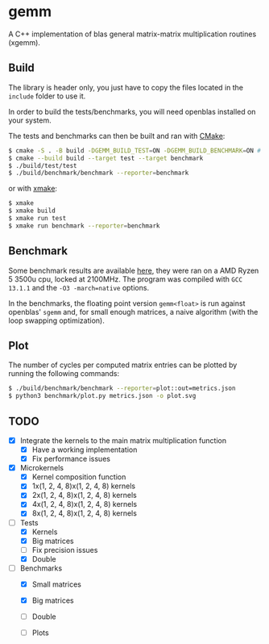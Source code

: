 # gemm

A C++ implementation of blas general matrix-matrix multiplication routines (xgemm).

## Build

The library is header only, you just have to copy the files located in the
`include` folder to use it.

In order to build the tests/benchmarks, you will need openblas installed on
your system.

The tests and benchmarks can then be built and ran with [CMake](https://cmake.org/):

```bash
$ cmake -S . -B build -DGEMM_BUILD_TEST=ON -DGEMM_BUILD_BENCHMARK=ON # -DGEMM_USE_CTEST=ON
$ cmake --build build --target test --target benchmark
$ ./build/test/test
$ ./build/benchmark/benchmark --reporter=benchmark
```

or with [xmake](https://xmake.io):

```bash
$ xmake
$ xmake build
$ xmake run test
$ xmake run benchmark --reporter=benchmark
```

## Benchmark

Some benchmark results are available [here](./benchmark/results.md), they were
ran on a AMD Ryzen 5 3500u cpu, locked at 2100MHz. The program was compiled
with `GCC 13.1.1` and the `-O3 -march=native` options.

In the benchmarks, the floating point version `gemm<float>` is run against
openblas' `sgemm` and, for small enough matrices, a naive algorithm (with the
loop swapping optimization).

## Plot

The number of cycles per computed matrix entries can be plotted by running the
following commands:

```bash
$ ./build/benchmark/benchmark --reporter=plot::out=metrics.json
$ python3 benchmark/plot.py metrics.json -o plot.svg
```

## TODO

- [x] Integrate the kernels to the main matrix multiplication function
	- [x] Have a working implementation
	- [x] Fix performance issues
- [x] Microkernels
	- [x] Kernel composition function
	- [x] 1x(1, 2, 4, 8)x(1, 2, 4, 8) kernels
	- [x] 2x(1, 2, 4, 8)x(1, 2, 4, 8) kernels
	- [x] 4x(1, 2, 4, 8)x(1, 2, 4, 8) kernels
	- [x] 8x(1, 2, 4, 8)x(1, 2, 4, 8) kernels
- [ ] Tests
	- [x] Kernels
	- [x] Big matrices
	- [ ] Fix precision issues
	- [x] Double
- [ ] Benchmarks
	- [x] Small matrices
	- [x] Big matrices
	- [ ] Double
	- [ ] Plots

